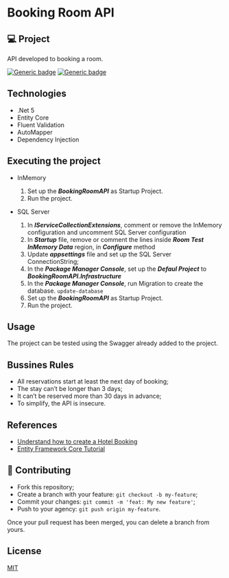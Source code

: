 # Booking Room API

## 💻 Project
API developed to booking a room.

[![Generic badge](https://img.shields.io/badge/Made_with-.Net_5-blue.svg)](https://shields.io/)
[![Generic badge](https://img.shields.io/badge/Designer_Pattern-DDD-red.svg)](https://shields.io/)

## Technologies
- .Net 5
- Entity Core
- Fluent Validation
- AutoMapper
- Dependency Injection

## Executing the project
- InMemory
  1. Set up the ***BookingRoomAPI*** as Startup Project.
  2. Run the project.

- SQL Server
  1. In ***IServiceCollectionExtensions***, comment or remove the InMemory configuration and uncomment SQL Server configuration
  2. In ***Startup*** file, remove or comment the lines inside ***Room Test InMemory Data*** region, in ***Configure*** method
  3. Update ***appsettings*** file and set up the SQL Server ConnectionString;
  4. In the ***Package Manager Console***, set up the ***Defaul Project*** to ***BookingRoomAPI.Infrastructure***
  5. In the ***Package Manager Console***, run Migration to create the database. ```update-database```
  6. Set up the ***BookingRoomAPI*** as Startup Project.
  7. Run the project.

## Usage
The project can be tested using the Swagger already added to the project.  

## Bussines Rules
- All reservations start at least the next day of booking;
- The stay can’t be longer than 3 days;
- It can’t be reserved more than 30 days in advance;
- To simplify, the API is insecure.

## References
- <a href="https://sloboda-studio.com/blog/how-to-create-a-hotel-booking-website/">Understand how to create a Hotel Booking</a>
- <a href="https://www.entityframeworktutorial.net/efcore/entity-framework-core.aspx">Entity Framework Core Tutorial</a>

## 🤔 Contributing

- Fork this repository;
- Create a branch with your feature: `git checkout -b my-feature`;
- Commit your changes: `git commit -m 'feat: My new feature'`;
- Push to your agency: `git push origin my-feature`.

Once your pull request has been merged, you can delete a branch from yours.

## License
[MIT](https://choosealicense.com/licenses/mit/)
